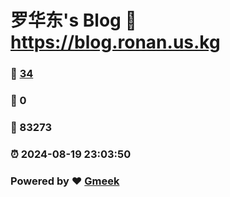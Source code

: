 # 罗华东's Blog :link: https://blog.ronan.us.kg 
### :page_facing_up: [34](https://blog.ronan.us.kg/tag.html) 
### :speech_balloon: 0 
### :hibiscus: 83273 
### :alarm_clock: 2024-08-19 23:03:50 
### Powered by :heart: [Gmeek](https://github.com/Meekdai/Gmeek)
